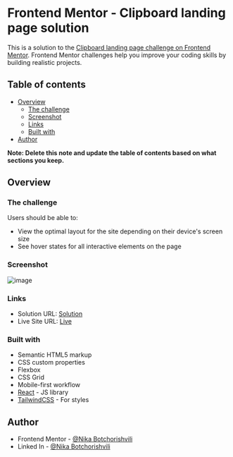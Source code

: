 # Frontend Mentor - Clipboard landing page solution

This is a solution to the [Clipboard landing page challenge on Frontend Mentor](https://www.frontendmentor.io/challenges/clipboard-landing-page-5cc9bccd6c4c91111378ecb9). Frontend Mentor challenges help you improve your coding skills by building realistic projects. 

## Table of contents

- [Overview](#overview)
  - [The challenge](#the-challenge)
  - [Screenshot](#screenshot)
  - [Links](#links)
  - [Built with](#built-with)
- [Author](#author)

**Note: Delete this note and update the table of contents based on what sections you keep.**

## Overview

### The challenge

Users should be able to:

- View the optimal layout for the site depending on their device's screen size
- See hover states for all interactive elements on the page

### Screenshot

![image](https://github.com/NikaBotchorishvili/clipboard-landing-page/assets/58900787/ea7a9b4a-d824-4a03-a67d-55443d9916ae)

### Links

- Solution URL: [Solution](https://www.frontendmentor.io/solutions/clipboard-landing-page-built-with-reactjs-ymC0XDvTSW)
- Live Site URL: [Live](https://clipboard-landing-page-gamma-six.vercel.app/)

### Built with

- Semantic HTML5 markup
- CSS custom properties
- Flexbox
- CSS Grid
- Mobile-first workflow
- [React](https://reactjs.org/) - JS library
- [TailwindCSS](https://tailwindcss.com/) - For styles

## Author

- Frontend Mentor - [@Nika Botchorishvili](https://www.frontendmentor.io/profile/NikaBotchorishvili)
- Linked In - [@Nika Botchorishvili](https://www.linkedin.com/in/nika-botchorishvili-a27b09234/)
